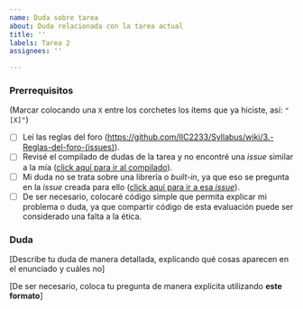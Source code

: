 ```yaml
---
name: Duda sobre tarea
about: Duda relacionada con la tarea actual
title: ''
labels: Tarea 2
assignees: ''

---
```


<!-- **Esta es una plantilla para que dejes dudas relacionadas con la tarea actual. Si tienes dudas de otro tipo, utiliza la plantilla apropiada. Recuerda utilizar la pestaña "Preview" para ver cómo se vería tu *issue* antes de publicarla.** -->

### Prerrequisitos
(Marcar colocando una `X` entre los corchetes los ítems que ya hiciste, así: `"[X]"`)

* [ ] Leí las reglas del foro (https://github.com/IIC2233/Syllabus/wiki/3.-Reglas-del-foro-(issues)).
* [ ] Revisé el compilado de dudas de la tarea y no encontré una *issue* similar a la mía ([click aquí para ir al compilado](/IIC2233/Syllabus/issues/11)).
* [ ] Mi duda no se trata sobre una librería o *built-in*, ya que eso se pregunta en la *issue* creada para ello ([click aquí para ir a esa _issue_](/IIC2233/Syllabus/issues/10)).
* [ ] De ser necesario, colocaré código simple que permita explicar mi problema o duda, ya que compartir código de esta evaluación puede ser considerado una falta a la ética.

### Duda

[Describe tu duda de manera detallada, explicando qué cosas aparecen en el enunciado y cuáles no]

[De ser necesario, coloca tu pregunta de manera explícita utilizando **este formato**]

